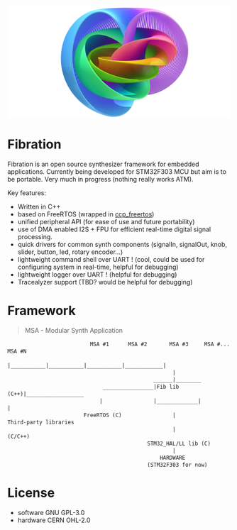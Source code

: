 ![Hopf Fibration](Misc/hopf-fibration.png)
# Fibration

Fibration is an open source synthesizer framework for embedded applications. Currently being developed for STM32F303 MCU but aim is to be portable. Very much in progress (nothing really works ATM). 

Key features: 
- Written in C++
- based on FreeRTOS (wrapped in [ccp_freertos](https://github.com/michaelbecker/freertos-addons))
- unified peripheral API (for ease of use and future portability)
- use of DMA enabled I2S + FPU for efficient real-time digital signal processing.
- quick drivers for common synth components (signalIn, signalOut, knob, slider, button, led, rotary encoder...)
- lightweight command shell over UART ! (cool, could be used for configuring system in real-time, helpful for debugging)
- lightweight logger over UART ! (helpful for debugging)
- Tracealyzer support (TBD? would be helpful for debugging)

# Framework
> MSA - Modular Synth Application

                              MSA #1      MSA #2       MSA #3     MSA #...     MSA #N
                                |___________|___________|___________|____________|
                                                        |
                                                  ______|________
                                  ________________|Fib lib (C++)|__________________
                                 |                |_____________|                  |
                            FreeRTOS (C)                |                  Third-party libraries
                                                        |                       (C/C++)                                             
                                                STM32_HAL/LL lib (C)
                                                        |
                                                    HARDWARE 
                                                (STM32F303 for now) 

# License
- software GNU GPL-3.0
- hardware CERN OHL-2.0 
